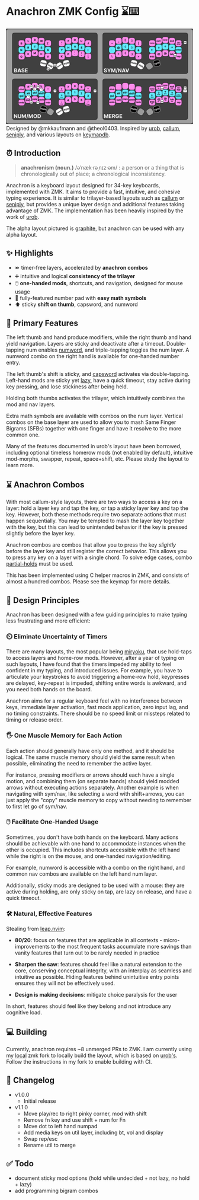 # Anachron ZMK Config ⌛⌨️

![anachron layout](./assets/v1.1.0.png) Designed by @mkkaufmann and @theol0403.
Inspired by [urob](https://github.com/urob/zmk-config),
[callum](https://github.com/qmk/qmk_firmware/blob/master/users/callum/readme.md),
[seniply](https://stevep99.github.io/seniply/), and various layouts on
[keymapdb](https://keymapdb.com/).

## ⏰ Introduction

> **anachronism (noun.)** /əˈnæk·rəˌnɪz·əm/ : a person or a thing that is
> chronologically out of place; a chronological inconsistency.

Anachron is a keyboard layout designed for 34-key keyboards, implemented with
ZMK. It aims to provide a fast, intuitive, and cohesive typing experience. It is
similar to trilayer-based layouts such as
[callum](https://github.com/qmk/qmk_firmware/blob/master/users/callum/readme.md)
or [seniply](https://stevep99.github.io/seniply/), but provides a unique layer
design and additional features taking advantage of ZMK. The implementation has
been heavily inspired by the work of [urob](https://github.com/urob/zmk-config).

The alpha layout pictured is
[graphite](https://github.com/rdavison/graphite-layout), but anachron can be
used with any alpha layout.

## ✨ Highlights

- ⏩ timer-free layers, accelerated by **anachron combos**
- ➕ intuitive and logical **consistency of the trilayer**
- 🖱️ **one-handed mods**, shortcuts, and navigation, designed for mouse usage
- 🧮 fully-featured number pad with **easy math symbols**
- ⬆️ sticky **shift on thumb**, capsword, and numword

## 🎉 Primary Features

The left thumb and hand produce modifiers, while the right thumb and hand yield
navigation. Layers are sticky and deactivate after a timeout. Double-tapping num
enables [numword](https://github.com/urob/zmk-config#numword), and
triple-tapping toggles the num layer. A numword combo on the right hand is
available for one-handed number entry.

The left thumb's shift is sticky, and
[capsword](https://github.com/urob/zmk-config#capsword) activates via
double-tapping. Left-hand mods are sticky yet
[lazy](https://github.com/zmkfirmware/zmk/pull/1812), have a quick timeout, stay
active during key pressing, and lose stickiness after being held.

Holding both thumbs activates the trilayer, which intuitively combines the mod
and nav layers.

Extra math symbols are available with combos on the num layer. Vertical combos
on the base layer are used to allow you to mash Same Finger Bigrams (SFBs)
together with one finger and have it resolve to the more common one.

Many of the features documented in urob's layout have been borrowed, including
optional timeless homerow mods (not enabled by default), intuitive mod-morphs,
swapper, repeat, space+shift, etc. Please study the layout to learn more.

## ⌛ Anachron Combos

With most callum-style layouts, there are two ways to access a key on a layer:
hold a layer key and tap the key, or tap a sticky layer key and tap the key.
However, both these methods require two separate actions that must happen
sequentially. You may be tempted to mash the layer key together with the key,
but this can lead to unintended behavior if the key is pressed slightly before
the layer key.

Anachron combos are combos that allow you to press the key _slightly_ before the
layer key and still register the correct behavior. This allows you to press any
key on a layer with a single chord. To solve edge cases, combo
[partial-holds](https://github.com/zmkfirmware/zmk/pull/1809) must be used.

This has been implemented using C helper macros in ZMK, and consists of almost a
hundred combos. Please see the keymap for more details.

## 📏 Design Principles

Anachron has been designed with a few guiding principles to make typing less
frustrating and more efficient:

### ⏲️ Eliminate Uncertainty of Timers

There are many layouts, the most popular being
[miryoku](https://github.com/manna-harbour/miryoku), that use hold-taps to
access layers and home-row mods. However, after a year of typing on such
layouts, I have found that the timers impeded my ability to feel confident in my
typing, and introduced issues. For example, you have to articulate your
keystrokes to avoid triggering a home-row hold, keypresses are delayed,
key-repeat is impeded, shifting entire words is awkward, and you need both hands
on the board.

Anachron aims for a regular keyboard feel with no interference between keys,
immediate layer activation, fast mods application, zero input lag, and no timing
constraints. There should be no speed limit or missteps related to timing or
release order.

### 🖐️ One Muscle Memory for Each Action

Each action should generally have only one method, and it should be logical. The
same muscle memory should yield the same result when possible, eliminating the
need to remember the active layer.

For instance, pressing modifiers or arrows should each have a single motion, and
combining them (on separate hands) should yield modded arrows without executing
actions separately. Another example is when navigating with sym/nav, like selecting
a word with shift+arrows, you can just apply the "copy" muscle memory to copy without 
needing to remember to first let go of sym/nav.

### 🖱️ Facilitate One-Handed Usage

Sometimes, you don't have both hands on the keyboard. Many actions should be
achievable with one hand to accommodate instances when the other is occupied.
This includes shortcuts accessible with the left hand while the right is on the
mouse, and one-handed navigation/editing.

For example, numword is accessible with a combo on the right hand, and common
nav combos are available on the left hand num layer.

Additionally, sticky mods are designed to be used with a mouse: they are active
during holding, are only sticky on tap, are lazy on release, and have a quick
timeout.

### 🛠️ Natural, Effective Features

Stealing from [leap.nvim](https://github.com/ggandor/leap.nvim):

- **80/20**: focus on features that are applicable in all contexts -
  micro-improvements to the most frequent tasks accumulate more savings than
  vanity features that turn out to be rarely needed in practice

- **Sharpen the saw**: features should feel like a natural extension to the
  core, conserving conceptual integrity, with an interplay as seamless and
  intuitive as possible. Hiding features behind unintuitive entry points ensures
  they will not be effectively used.
- **Design is making decisions**: mitigate choice paralysis for the user

In short, features should feel like they belong and not introduce any cognitive
load.

## 💻 Building

Currently, anachron requires ~8 unmerged PRs to ZMK. I am currently using my
[local](https://github.com/theol0403/zmk/tree/local) zmk fork to locally build
the layout, which is based on [urob's](https://github.com/urob/zmk/tree/main).
Follow the instructions in my fork to enable building with CI.

## 📜 Changelog

- v1.0.0
  - Initial release
- v1.1.0
  - Move play/rec to right pinky corner, mod with shift
  - Remove fn key and use shift + num for Fn
  - Move dot to left hand numpad
  - Add media keys on util layer, including bt, vol and display
  - Swap rep/esc
  - Rename util to merge

## ✅ Todo

- document sticky mod options (hold while undecided + not lazy, no hold + lazy)
- add programming bigram combos
